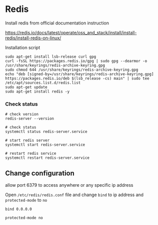 # Redis

Install redis from official documentation instruction

https://redis.io/docs/latest/operate/oss_and_stack/install/install-redis/install-redis-on-linux/

Installation script
```shell
sudo apt-get install lsb-release curl gpg
curl -fsSL https://packages.redis.io/gpg | sudo gpg --dearmor -o /usr/share/keyrings/redis-archive-keyring.gpg
sudo chmod 644 /usr/share/keyrings/redis-archive-keyring.gpg
echo "deb [signed-by=/usr/share/keyrings/redis-archive-keyring.gpg] https://packages.redis.io/deb $(lsb_release -cs) main" | sudo tee /etc/apt/sources.list.d/redis.list
sudo apt-get update
sudo apt-get install redis -y
```

### Check status

```shell
# check version
redis-server --version

# check status
systemctl status redis-server.service

# start redis server
systemctl start redis-server.service

# restart redis service
systemctl restart redis-server.service
```

## Change configuration

allow port 6379 to access anywhere or any specific ip address

Open `/etc/redis/redis.conf` file and change `bind` to ip address and `protected-mode` to `no`
```shell
bind 0.0.0.0

protected-mode no
```

